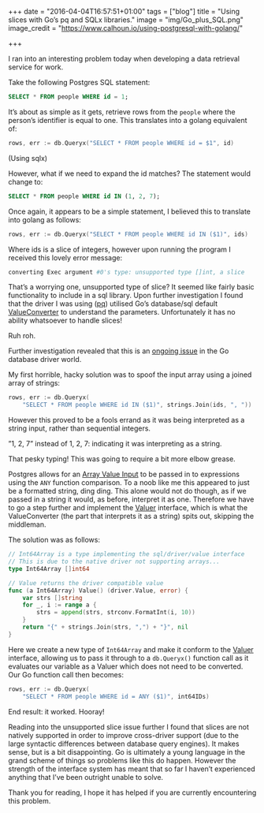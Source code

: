 +++
date = "2016-04-04T16:57:51+01:00"
tags = ["blog"]
title = "Using slices with Go’s pq and SQLx libraries."
image = "img/Go_plus_SQL.png"
image_credit = "https://www.calhoun.io/using-postgresql-with-golang/"

+++


I ran into an interesting problem today when developing a data retrieval service for work<!--more-->. 

Take the following Postgres SQL statement:

```sql
SELECT * FROM people WHERE id = 1;
```

It’s about as simple as it gets, retrieve rows from the `people`  where the person’s identifier is equal to one. This translates into a golang equivalent of:

```go
rows, err := db.Queryx("SELECT * FROM people WHERE id = $1", id)
```
(Using sqlx)

However, what if we need to expand the id matches? The statement would change to:

```sql
SELECT * FROM people WHERE id IN (1, 2, 7);
```

Once again, it appears to be a simple statement, I believed this to translate into golang as follows:

```go
rows, err := db.Queryx("SELECT * FROM people WHERE id IN ($1)", ids)
```

Where ids is a slice of integers, however upon running the program I received this lovely error message:

```bash
converting Exec argument #0's type: unsupported type []int, a slice
```

That’s a worrying one, unsupported type of slice? It seemed like fairly basic functionality to include in a sql library. Upon further investigation I found that the driver I was using ([pq](https://github.com/lib/pq)) utilised Go’s database/sql default [ValueConverter](https://golang.org/pkg/database/sql/driver/#pkg-variables) to understand the parameters. Unfortunately it has no ability whatsoever to handle slices!

Ruh roh.

Further investigation revealed that this is an [ongoing issue](https://github.com/jmoiron/sqlx/issues/106) in the Go database driver world.

My first horrible, hacky solution was to spoof the input array using a joined array of strings:

```go
rows, err := db.Queryx(
	"SELECT * FROM people WHERE id IN ($1)", strings.Join(ids, ", "))
```

However this proved to be a fools errand as it was being interpreted as a string input, rather than sequential integers.

”1, 2, 7” instead of 1, 2, 7: indicating it was interpreting as a string.

That pesky typing! This was going to require a bit more elbow grease.

Postgres allows for an [Array Value Input](http://www.postgresql.org/docs/9.1/static/arrays.html) to be passed in to expressions using the `ANY` function comparison. To a noob like me this appeared to just be a formatted string, ding ding. This alone would not do though, as if we passed in a string it would, as before, interpret it as one. Therefore we have to go a step further and implement the [Valuer](https://golang.org/pkg/database/sql/driver/#Valuer) interface, which is what the ValueConverter (the part that interprets it as a string) spits out, skipping the middleman.

The solution was as follows:

```go
// Int64Array is a type implementing the sql/driver/value interface
// This is due to the native driver not supporting arrays...
type Int64Array []int64

// Value returns the driver compatible value
func (a Int64Array) Value() (driver.Value, error) {
	var strs []string
	for _, i := range a {
		strs = append(strs, strconv.FormatInt(i, 10))
	}
	return "{" + strings.Join(strs, ",") + "}", nil
}
```

Here we create a new type of `Int64Array` and make it conform to the [Valuer](https://golang.org/pkg/database/sql/driver/#Valuer) interface, allowing us to pass it through to a `db.Queryx()` function call as it evaluates our variable as a Valuer which does not need to be converted. Our Go function call then becomes:

```go
rows, err := db.Queryx(
	"SELECT * FROM people WHERE id = ANY ($1)", int64IDs)
```

End result: it worked. Hooray!

Reading into the unsupported slice issue further I found that slices are not natively supported in order to improve
cross-driver support (due to the large syntactic differences between database query engines). It makes sense, but is a bit disappointing.
Go is ultimately a young language in the grand scheme of things so problems like this do happen. However the strength of the interface system has meant that so far I haven’t experienced anything that I’ve been outright unable to solve.

Thank you for reading, I hope it has helped if you are currently encountering this problem.